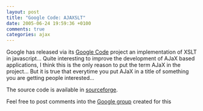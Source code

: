 ```yaml
---
layout: post
title: "Google Code: AJAXSLT"
date: 2005-06-24 19:59:36 +0100
comments: true
categories: ajax
---
```

Google has released via its [Google Code](http://code.google.com/) project an implementation of XSLT in javascript... Quite interesting to improve the development of AJaX based applications, I think this is the only reason to put the term AJaX in the project... But it is true that everytime you put AJaX in a title of something you are getting people interested...

The source code is available in [sourceforge](http://sourceforge.net/projects/goog-ajaxslt/).

Feel free to post comments into the [Google group](http://groups-beta.google.com/group/google-ajax/) created for this

